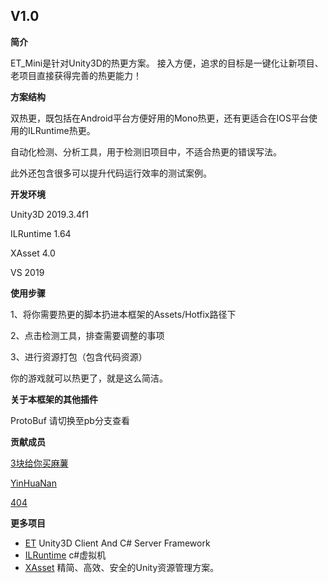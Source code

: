 ## V1.0

**简介**

ET_Mini是针对Unity3D的热更方案。
接入方便，追求的目标是一键化让新项目、老项目直接获得完善的热更能力！

**方案结构**

双热更，既包括在Android平台方便好用的Mono热更，还有更适合在IOS平台使用的ILRuntime热更。

自动化检测、分析工具，用于检测旧项目中，不适合热更的错误写法。

此外还包含很多可以提升代码运行效率的测试案例。

**开发环境**

Unity3D 2019.3.4f1

ILRuntime 1.64

XAsset 4.0

VS 2019

**使用步骤**

1、将你需要热更的脚本扔进本框架的Assets/Hotfix路径下

2、点击检测工具，排查需要调整的事项

3、进行资源打包（包含代码资源）

你的游戏就可以热更了，就是这么简洁。


**关于本框架的其他插件**

ProtoBuf 请切换至pb分支查看

**贡献成员**

[3块给你买麻薯](https://github.com/suixin567)

[YinHuaNan](https://github.com/YinHuaNan)

[404](https://github.com/404Lccxy)

**更多项目**

- [ET](https://github.com/egametang/ET) Unity3D Client And C# Server Framework
- [ILRuntime](https://github.com/Ourpalm/ILRuntime) c#虚拟机
- [XAsset](https://github.com/xasset/xasset) 精简、高效、安全的Unity资源管理方案。